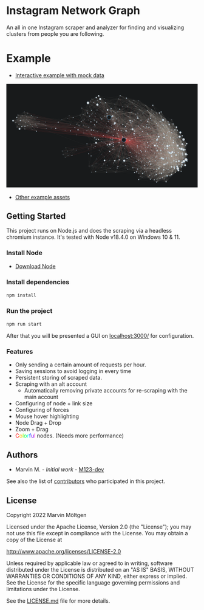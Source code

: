 # Instagram Network Graph

An all in one Instagram scraper and analyzer for finding and visualizing clusters from people you are following.

# Example

* [Interactive example with mock data](https://m123-dev.github.io/instagramNetworkGraph/graph.html?mock_version=true)

![Example cluster](/assets/Cluster_dark.png?raw=true "Optional Title")

- [Other example assets](/assets/)

## Getting Started

This project runs on Node.js and does the scraping via a headless chromium instance. It's tested with Node v18.4.0 on Windows 10 & 11.



### Install Node

* [Download Node](https://nodejs.org/en/download/)

### Install dependencies

``` bash
npm install
```

### Run the project

``` bash
npm run start
```

After that you will be presented a GUI on [localhost:3000/](http://localhost:3000/config) for configuration.

### Features

- Only sending a certain amount of requests per hour.
- Saving sessions to avoid logging in every time
- Persistent storing of scraped data.
- Scraping with an alt account
  - Automatically removing private accounts for re-scraping with the main account
- Configuring of node + link size
- Configuring of forces
- Mouse hover highlighting
- Node Drag + Drop
- Zoom + Drag
- <span style="color:#FF0000">C</span><span style="color:#FFBF00">o</span><span style="color:#80FF00">l</span><span style="color:#00FF40">o</span><span style="color:#00FFFF">r</span><span style="color:#0040FF">f</span><span style="color:#7F00FF">u</span><span style="color:#FF00BF">l</span> nodes. (Needs more performance) 


## Authors

* Marvin M. - *Initial work* - [M123-dev](https://github.com/M123-dev)

See also the list of [contributors](https://github.com/your/repository/contributors) who
participated in this project.

## License


   Copyright 2022 Marvin Möltgen

   Licensed under the Apache License, Version 2.0 (the "License");
   you may not use this file except in compliance with the License.
   You may obtain a copy of the License at
   
   http://www.apache.org/licenses/LICENSE-2.0

   Unless required by applicable law or agreed to in writing, software
   distributed under the License is distributed on an "AS IS" BASIS,
   WITHOUT WARRANTIES OR CONDITIONS OF ANY KIND, either express or implied.
   See the License for the specific language governing permissions and
   limitations under the License.

   See the [LICENSE.md](LICENSE.md) file for more details.